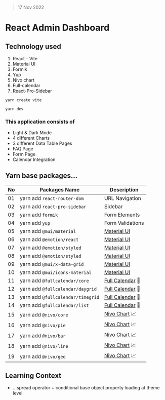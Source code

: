 > 17 Nov 2022

# React Admin Dashboard 

## Technology used
1. React - Vite
2. Material UI 
3. Formik
4. Yup
5. Nivo chart
6. Full-calendar
7. React-Pro-Sidebar


```
yarn create vite

yarn dev
```


### This application consists of 
* Light & Dark Mode
* 4 different Charts
* 3 different Data Table Pages
* FAQ Page
* Form Page  
* Calendar Integration

## Yarn base packages...
|No | Packages Name                    | Description      |
|---|----------------------------------|------------------|
|01 |yarn add `react-router-dom`       | URL Navigation   |
|02 |yarn add `react-pro-sidebar`      | Sidebar          |
|03 |yarn add `formik`                 | Form Elements    |
|04 |yarn add `yup`                    | Form Validations |
|05 |yarn add `@mui/material`          | [Material UI][mui] |
|06 |yarn add `@emotion/react`         | [Material UI][mui] |
|07 |yarn add `@emotion/styled`        | [Material UI][mui] |
|08 |yarn add `@emotion/styled`        | [Material UI][mui] |
|09 |yarn add `@mui/x-data-grid`       | [Material UI][mui] |
|10 |yarn add `@mui/icons-material`    | [Material UI][mui] |
|11 |yarn add `@fullcalendar/core`     | [Full Calendar][📆] 📆 |
|12 |yarn add `@fullcalendar/daygrid`  | [Full Calendar][📆] 📆 |
|13 |yarn add `@fullcalendar/timegrid` | [Full Calendar][📆] 📆 |
|14 |yarn add `@fullcalendar/list`     | [Full Calendar][📆] 📆 |
|15 |yarn add `@nivo/core`             | [Nivo Chart][📈] 📈 |
|16 |yarn add `@nivo/pie`              | [Nivo Chart][📈] 📈 |
|17 |yarn add `@nivo/bar`              | [Nivo Chart][📈] 📈 |
|18 |yarn add `@nivo/line`             | [Nivo Chart][📈] 📈 |
|19 |yarn add `@nivo/geo`              | [Nivo Chart][📈] 📈 |


## Learning Context
* ...spread operator + conditional base object property loading at theme level



[mui]: https://mui.com/material-ui/getting-started/installation
[📆]: https://fullcalendar.io
[📈]: https://nivo.rocks

<!-- 
https://www.youtube.com/watch?v=wYpCWwD1oz0
https://github.com/ed-roh/react-admin-dashboard
-->